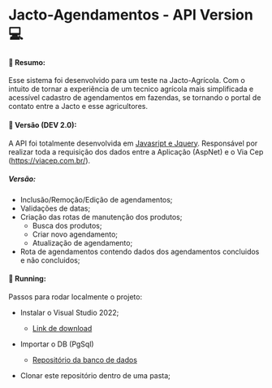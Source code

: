 # Jacto-Agendamentos - API Version :computer:

#### :book: Resumo:

Esse sistema foi desenvolvido para um teste na Jacto-Agrícola. Com o intuito de tornar a experiência de um tecnico agrícola mais simplificada e acessível cadastro de agendamentos em fazendas, se tornando o portal de contato entre a Jacto e esse agricultores.


#### :rocket: Versão (DEV 2.0): 

A API foi totalmente desenvolvida em [Javasript e Jquery](https://www.javascript.com/,https://api.jquery.com/). Responsável por realizar toda a requisição dos dados entre a Aplicação (AspNet) 
e o Via Cep (https://viacep.com.br/).


##### Versão:

  - Inclusão/Remoção/Edição de agendamentos;
  - Validações de datas;
- Criação das rotas de manutenção dos produtos;
  - Busca dos produtos;
  - Criar novo agendamento;
  - Atualização de agendamento;
- Rota de agendamentos contendo dados dos agendamentos concluidos e não concluidos;


#### :runner: Running:

Passos para rodar localmente o projeto:

- Instalar o Visual Studio 2022;
  - [Link de download](https://visualstudio.microsoft.com/pt-br/downloads/)
  

- Importar o DB (PgSql)
  - [Repositório da banco de dados](https://github.com/thiago1602/backend-tecnicoagricola)
 

- Clonar este repositório dentro de uma pasta;




